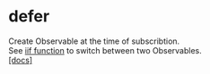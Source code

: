 # defer

Create Observable at the time of subscribtion.  
See [iif function](/rxjs/iif/) to switch between two Observables.  
[[docs]](https://rxjs.dev/api/index/function/defer)